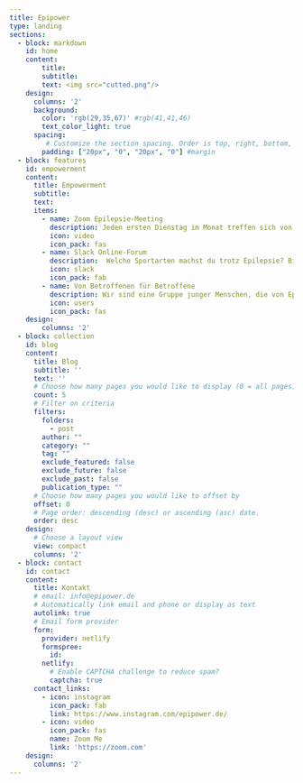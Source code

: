 ```yaml
---
title: Epipower
type: landing
sections:
  - block: markdown
    id: home
    content:
        title:
        subtitle:
        text: <img src="cutted.png"/>
    design:
      columns: '2'
      background:
        color: 'rgb(29,35,67)' #rgb(41,41,46)
        text_color_light: true
      spacing:
         # Customize the section spacing. Order is top, right, bottom, left.
        padding: ["20px", "0", "20px", "0"] #margin
  - block: features
    id: empowerment
    content:
      title: Empowerment
      subtitle:
      text:
      items:
        - name: Zoom Epilepsie-Meeting
          description: Jeden ersten Dienstag im Monat treffen sich von Epilepsie betroffene Menschen zum Zoom-Meeting. Nach einem spannenden Impulsvortag von Patienten, Forschenden oder Ärzten, tauschen sich die Teilnehmer zu zu allen möglichen Themen rund um die Epilepsie aus. Du hast Interesse? Dann melde dich einfach hier und du bekommst regelmäßig die Zugangsdaten übermittelt.
          icon: video
          icon_pack: fas
        - name: Slack Online-Forum
          description:  Welche Sportarten machst du trotz Epilepsie? Bist du zufrieden mit deiner Therapie? Kennst du andere Menschen, die von Epilepsie betroffen sind? Wir bieten eine Community zum Fragen stellen, Vernetzen und zum gegenseitigen Austausch. Akutell haben wir hierfür ein Online-Forum über Slack. Schreib uns einfach hier, wenn du dabei sein möchtest und wir lassen dir einen Einladungslink zukommen.
          icon: slack
          icon_pack: fab
        - name: Von Betroffenen für Betroffene
          description: Wir sind eine Gruppe junger Menschen, die von Epilepsie betroffen sind. Wir kümmern uns um den Ausbau von digitalen Selbsthilfeangeboten und vernetzen Menschen mit Epilepsie. Darüberhinaus arbeiten wir mit anderen Organisationen auf nationaler und internationaler zusammen, sprechen mit Vertretern der Krankenkassen, der Pharmaindustrie oder dem Gesetzgeber. Als Onorganisation von Betroffenen für Betroffene vertreten wir deine und unsere Interessen. Wenn du mehr erfahren willst, klicke dich gerne duch unseren Blog oder folge uns bei Instagram.
          icon: users
          icon_pack: fas
    design:
        columns: '2'
  - block: collection
    id: blog
    content:
      title: Blog
      subtitle: ''
      text: ''
      # Choose how many pages you would like to display (0 = all pages)
      count: 5
      # Filter on criteria
      filters:
        folders:
          - post
        author: ""
        category: ""
        tag: ""
        exclude_featured: false
        exclude_future: false
        exclude_past: false
        publication_type: ""
      # Choose how many pages you would like to offset by
      offset: 0
      # Page order: descending (desc) or ascending (asc) date.
      order: desc
    design:
      # Choose a layout view
      view: compact
      columns: '2'
  - block: contact
    id: contact
    content:
      title: Kontakt
      # email: info@epipower.de
      # Automatically link email and phone or display as text
      autolink: true
      # Email form provider
      form:
        provider: netlify
        formspree: 
          id:
        netlify:
          # Enable CAPTCHA challenge to reduce spam?
          captcha: true
      contact_links:
        - icon: instagram
          icon_pack: fab
          link: https://www.instagram.com/epipower.de/
        - icon: video
          icon_pack: fas
          name: Zoom Me
          link: 'https://zoom.com'
    design:
      columns: '2'
---
```

